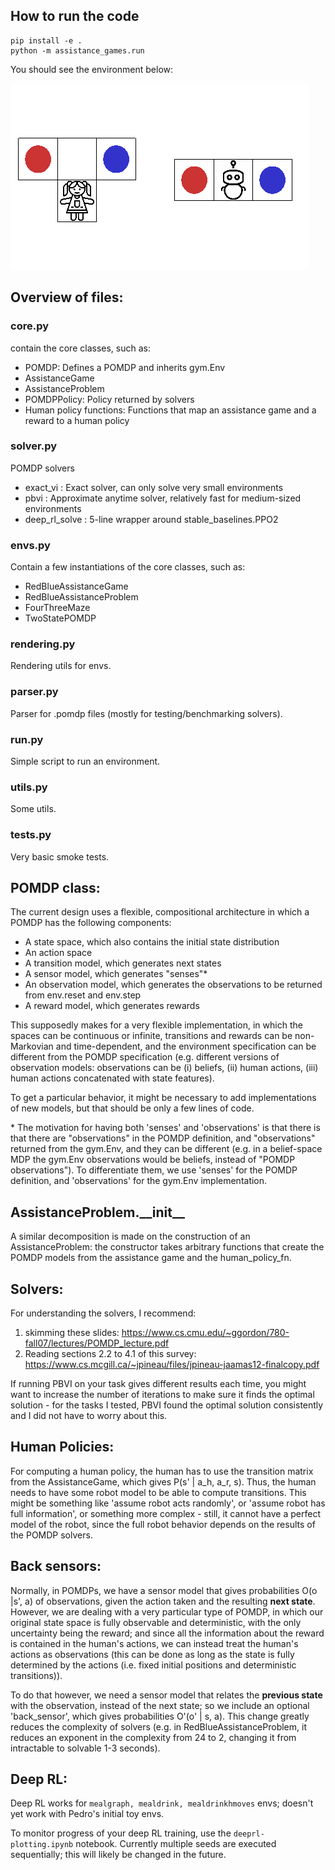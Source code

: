 ## How to run the code

```
pip install -e .
python -m assistance_games.run
```

You should see the environment below:

![RedBlueAssistanceProblem](docs/redblue1.gif)


## Overview of files:

### core.py
contain the core classes, such as:
  * POMDP: Defines a POMDP and inherits gym.Env
  * AssistanceGame
  * AssistanceProblem
  * POMDPPolicy: Policy returned by solvers
  * Human policy functions: Functions that map an assistance game and a reward to a human policy
### solver.py
POMDP solvers
  * exact\_vi : Exact solver, can only solve very small environments
  * pbvi : Approximate anytime solver, relatively fast for medium-sized environments
  * deep\_rl\_solve : 5-line wrapper around stable\_baselines.PPO2
### envs.py
Contain a few instantiations of the core classes, such as:
  * RedBlueAssistanceGame
  * RedBlueAssistanceProblem
  * FourThreeMaze
  * TwoStatePOMDP
### rendering.py
Rendering utils for envs.
### parser.py
Parser for .pomdp files (mostly for testing/benchmarking solvers).
### run.py
Simple script to run an environment.
### utils.py
Some utils.
### tests.py
Very basic smoke tests.

## POMDP class:

The current design uses a flexible, compositional architecture in which a POMDP has the following components:
- A state space, which also contains the initial state distribution
- An action space
- A transition model, which generates next states
- A sensor model, which generates "senses"\*
- An observation model, which generates the observations to be returned from env.reset and env.step
- A reward model, which generates rewards

This supposedly makes for a very flexible implementation, in which the spaces can be continuous or infinite, transitions and rewards can be non-Markovian and time-dependent, and the environment specification can be different from the POMDP specification (e.g. different versions of observation models: observations can be (i) beliefs, (ii) human actions, (iii) human actions concatenated with state features).

To get a particular behavior, it might be necessary to add implementations of new models, but that should be only a few lines of code.

\* The motivation for having both 'senses' and 'observations' is that there is that there are "observations" in the POMDP definition, and "observations" returned from the gym.Env, and they can be different (e.g. in a belief-space MDP the gym.Env observations would be beliefs, instead of "POMDP observations"). To differentiate them, we use 'senses' for the POMDP definition, and 'observations' for the gym.Env implementation.

## AssistanceProblem.\_\_init\_\_

A similar decomposition is made on the construction of an AssistanceProblem: the constructor takes arbitrary functions that create the POMDP models from the assistance game and the human\_policy\_fn.

## Solvers:
For understanding the solvers, I recommend:
1.  skimming these slides: https://www.cs.cmu.edu/~ggordon/780-fall07/lectures/POMDP_lecture.pdf
2.  Reading sections 2.2 to 4.1 of this survey: https://www.cs.mcgill.ca/~jpineau/files/jpineau-jaamas12-finalcopy.pdf

If running PBVI on your task gives different results each time, you might want to increase the number of iterations to make sure it finds the optimal solution - for the tasks I tested, PBVI found the optimal solution consistently and I did not have to worry about this.

## Human Policies:

For computing a human policy, the human has to use the transition matrix from the AssistanceGame, which gives P(s' | a\_h, a\_r, s). Thus, the human needs to have some robot model to be able to compute transitions. This might be something like 'assume robot acts randomly', or 'assume robot has full information', or something more complex - still, it cannot have a perfect model of the robot, since the full robot behavior depends on the results of the POMDP solvers.

## Back sensors:

Normally, in POMDPs, we have a sensor model that gives probabilities O(o |s', a) of observations, given the action taken and the resulting **next state**. However, we are dealing with a very particular type of POMDP, in which our original state space is fully observable and deterministic, with the only uncertainty being the reward; and since all the information about the reward is contained in the human's actions, we can instead treat the human's actions as observations (this can be done as long as the state is fully determined by the actions (i.e. fixed initial positions and deterministic transitions)).

To do that however, we need a sensor model that relates the **previous state** with the observation, instead of the next state; so we include an optional 'back\_sensor', which gives probabilities O'(o' | s, a). This change greatly reduces the complexity of solvers (e.g. in RedBlueAssistanceProblem, it reduces an exponent in the complexity from 24 to 2, changing it from intractable to solvable 1-3 seconds).

## Deep RL:
Deep RL works for ```mealgraph, mealdrink, mealdrinkhmoves``` envs; doesn't yet work with Pedro's initial toy envs.

To monitor progress of your deep RL training, use the ```deeprl-plotting.ipynb``` notebook. Currently multiple seeds are executed sequentially; this will likely be changed in the future.